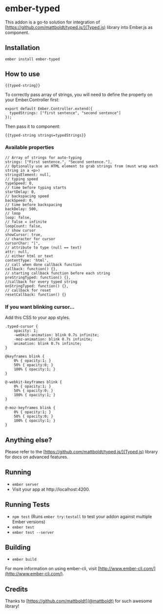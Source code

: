 # ember-typed

This addon is a go-to solution for integration of [https://github.com/mattboldt/typed.js/](Typed.js) library into Ember.js as component.

## Installation

```
ember install ember-typed
```

## How to use
```
{{typed-string}}
```

To correctly pass array of strings, you will need to define the property on your Ember.Controller first:
```
export default Ember.Controller.extend({
  typedStrings: ["first sentence", "second sentence"]
});
```
Then pass it to component:
```
{{typed-string strings=typedStrings}}
```

### Available properties
```
// Array of strings for auto-typing
strings: ["First sentence.", "Second sentence."],
// Optionally use an HTML element to grab strings from (must wrap each string in a <p>)
stringsElement: null,
// typing speed
typeSpeed: 0,
// time before typing starts
startDelay: 0,
// backspacing speed
backSpeed: 0,
// time before backspacing
backDelay: 500,
// loop
loop: false,
// false = infinite
loopCount: false,
// show cursor
showCursor: true,
// character for cursor
cursorChar: "|",
// attribute to type (null == text)
attr: null,
// either html or text
contentType: 'html',
// call when done callback function
callback: function() {},
// starting callback function before each string
preStringTyped: function() {},
//callback for every typed string
onStringTyped: function() {},
// callback for reset
resetCallback: function() {}
```

### If you want blinking cursor...
Add this CSS to your app styles.
```
.typed-cursor {
    opacity: 1;
    -webkit-animation: blink 0.7s infinite;
    -moz-animation: blink 0.7s infinite;
    animation: blink 0.7s infinite;
}

@keyframes blink {
    0% { opacity:1; }
    50% { opacity:0; }
    100% { opacity:1; }
}

@-webkit-keyframes blink {
    0% { opacity:1; }
    50% { opacity:0; }
    100% { opacity:1; }
}

@-moz-keyframes blink {
    0% { opacity:1; }
    50% { opacity:0; }
    100% { opacity:1; }
}
```

## Anything else?
Please refer to the [https://github.com/mattboldt/typed.js/](Typed.js) library for docs on advanced features.

## Running

* `ember server`
* Visit your app at http://localhost:4200.

## Running Tests

* `npm test` (Runs `ember try:testall` to test your addon against multiple Ember versions)
* `ember test`
* `ember test --server`

## Building

* `ember build`

For more information on using ember-cli, visit [http://www.ember-cli.com/](http://www.ember-cli.com/).

## Credits
Thanks to [https://github.com/mattboldt](@mattboldt) for such awesome library!
